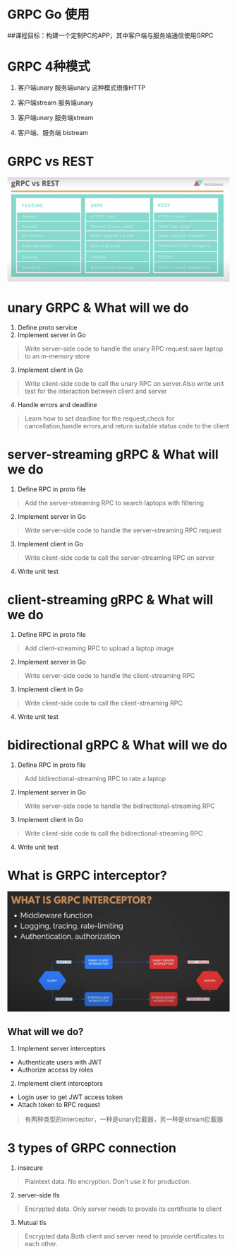 # GRPC Go 使用
##课程目标：构建一个定制PC的APP，其中客户端与服务端通信使用GRPC
# GRPC 4种模式
1. 客户端unary  服务端unary
这种模式很像HTTP

2. 客户端stream  服务端unary

3. 客户端unary  服务端stream

4. 客户端、服务端 bistream

# GRPC vs REST
![GRPC vs REST](./img/QQ20220416-212016@2x.png)

# unary GRPC & What will we do
1. Define proto service
2. Implement server in Go
> Write server-side code to handle the unary RPC request:save laptop to an in-memory store
3. Implement client in Go
> Write client-side code to call the unary RPC on server.Also write unit test for the interaction between client and server
4. Handle errors and deadline 
> Learn how to set deadline for the request,check for cancellation,handle errors,and return suitable status code to the client

# server-streaming gRPC & What will we do 
1. Define RPC in proto file
> Add the server-streaming RPC to search laptops with filtering
2. Implement server in Go
> Write server-side code to handle the server-streaming RPC request
3. Implement client in Go
> Write client-side code to call the server-streaming RPC on server
4. Write unit test

# client-streaming gRPC & What will we do 
1. Define RPC in proto file
> Add client-streaming RPC to upload a laptop image
2. Implement server in Go
> Write server-side code to handle the client-streaming RPC
3. Implement client in Go
> Write client-side code to call the client-streaming RPC
4. Write unit test

# bidirectional gRPC & What will we do 
1. Define RPC in proto file
> Add bidirectional-streaming RPC to rate a laptop
2. Implement server in Go
> Write server-side code to handle the bidirectional-streaming RPC
3. Implement client in Go
> Write client-side code to call the bidirectional-streaming RPC
4. Write unit test

# What is GRPC interceptor?
![interceptor](./img/QQ20220419-132058@2x.png)
## What will we do?
1. Implement server interceptors
 - Authenticate users with JWT
 - Authorize access by roles
2. Implement client interceptors
 - Login user to get JWT access token
 - Attach token to RPC request
> 有两种类型的interceptor，一种是unary拦截器，另一种是stream拦截器

# 3 types of GRPC connection
1. insecure
> Plaintext data. No encryption. Don't use it for production.
2. server-side tls
> Encrypted data. Only server needs to provide its certificate to client
3. Mutual tls
> Encrypted data.Both client and server need to provide certificates to each other.